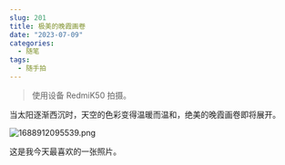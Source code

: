 ```yaml
---
slug: 201
title: 极美的晚霞画卷
date: "2023-07-09"
categories: 
  - 随笔
tags:
  - 随手拍
---
```


> 使用设备 RedmiK50 拍摄。

当太阳逐渐西沉时，天空的色彩变得温暖而温和，绝美的晚霞画卷即将展开。

![1688912095539.png](https://imgurl.zishu.me/images/old/2023/64aac0e2977cb.png)

这是我今天最喜欢的一张照片。